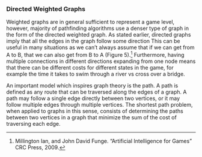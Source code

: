 ### Directed Weighted Graphs

Weighted graphs are in general sufficient to represent a game level, however, majority of pathfinding algorithms use a denser type of graph in the form of the directed weighted graph. As stated earlier, directed graphs imply that all the edges in the graph follow some direction This can be useful in many situations as we can’t always assume that if we can get from A to B, that we can also get from B to A (Figure 5).[^14] Furthermore, having multiple connections in different directions expanding from one node means that there can be different costs for different states in the game, for example the time it takes to swim through a river vs cross over a bridge.

An important model which inspires graph theory is the path. A path is defined as any route that can be traversed along the edges of a graph. A path may follow a single edge directly between two vertices, or it may follow multiple edges through multiple vertices.  The shortest path problem, when applied to graphs in this sense, consists of determining the paths between two vertices in a graph that minimize the sum of the cost of traversing each edge.

[^14]: Millington Ian, and John David Funge. “Artificial Intelligence for Games” CRC Press, 2009.
